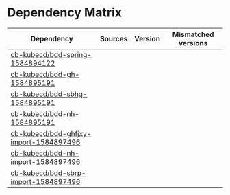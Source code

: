 # Dependency Matrix

Dependency | Sources | Version | Mismatched versions
---------- | ------- | ------- | -------------------
[cb-kubecd/bdd-spring-1584894122](https://github.com/cb-kubecd/bdd-spring-1584894122.git) |  | []() | 
[cb-kubecd/bdd-gh-1584895191](https://github.com/cb-kubecd/bdd-gh-1584895191.git) |  | []() | 
[cb-kubecd/bdd-sbhg-1584895191](https://github.com/cb-kubecd/bdd-sbhg-1584895191.git) |  | []() | 
[cb-kubecd/bdd-nh-1584895191](https://github.com/cb-kubecd/bdd-nh-1584895191.git) |  | []() | 
[cb-kubecd/bdd-ghfjxy-import-1584897496](https://github.com/cb-kubecd/bdd-ghfjxy-import-1584897496.git) |  | []() | 
[cb-kubecd/bdd-nh-import-1584897496](https://github.com/cb-kubecd/bdd-nh-import-1584897496.git) |  | []() | 
[cb-kubecd/bdd-sbrp-import-1584897496](https://github.com/cb-kubecd/bdd-sbrp-import-1584897496.git) |  | []() | 
